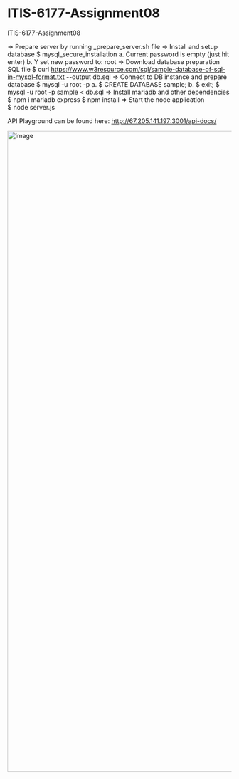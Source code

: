 # ITIS-6177-Assignment08
ITIS-6177-Assignment08

=> Prepare server by running _prepare_server.sh file
=> Install and setup database
  $ mysql_secure_installation
      a. Current password is empty (just hit enter)
      b. Y set new password to: root
=> Download database preparation SQL file
  $ curl https://www.w3resource.com/sql/sample-database-of-sql-in-mysql-format.txt --output db.sql
=> Connect to DB instance and prepare database
  $ mysql -u root -p
    a. $ CREATE DATABASE sample;
    b. $ exit;
  $ mysql -u root -p sample < db.sql
=> Install mariadb and other dependencies
  $ npm i mariadb express
  $ npm install
=> Start the node application  
  $ node server.js

API Playground can be found here:
http://67.205.141.197:3001/api-docs/

<img width="1440" alt="image" src="https://user-images.githubusercontent.com/112779376/193423574-b12ef0c4-a625-4151-ac0f-17913695b812.png">

  
